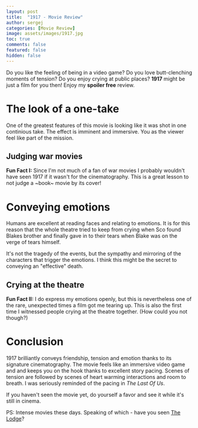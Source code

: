 ```yaml
---
layout: post
title:  "1917 - Movie Review"
author: sergej
categories: [Movie Review]
image: assets/images/1917.jpg
toc: true
comments: false
featured: false
hidden: false
---
```


Do you like the feeling of being in a video game?
Do you love butt-clenching moments of tension? 
Do you enjoy crying at public places?
**1917** might be just a film for you then!
Enjoy my **spoiler free** review.

# The look of a one-take
One of the greatest features of this movie is looking like it was shot in one continious take.
The effect is imminent and immersive.
You as the viewer feel like part of the mission.

## Judging war movies
**Fun Fact I:** Since I'm not much of a fan of war movies I probably wouldn't have seen 1917 if it wasn't for the cinematography.
This is a great lesson to not judge a ~book~ movie by its cover!

# Conveying emotions
Humans are excellent at reading faces and relating to emotions.
It is for this reason that the whole theatre tried to keep from crying when Sco found Blakes brother and finally gave in to their tears
 when Blake was on the verge of tears himself.

It's not the tragedy of the events, but the sympathy and mirroring of the characters that trigger the emotions.
I think this might be the secret to conveying an "effective" death.

## Crying at the theatre
**Fun Fact II:** I do express my emotions openly, but this is nevertheless one of the rare, unexpected times a film got me tearing up.
This is also the first time I witnessed people crying at the theatre together.
(How could you not though?)

# Conclusion
1917 brilliantly conveys friendship, tension and emotion thanks to its signature cinematography.
The movie feels like an immersive video game and and keeps you on the hook thanks to excellent story pacing.
Scenes of tension are followed by scenes of heart warming interactions and room to breath.
I was seriously reminded of the pacing in *The Last Of Us*.

If you haven't seen the movie yet, do yourself a favor and see it while it's still in cinema.

PS: Intense movies these days.
Speaking of which - have you seen [The Lodge](./2020-02-06-review-the-lodge.md)?